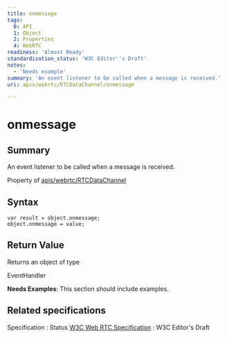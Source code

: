 ```yaml
---
title: onmessage
tags:
  0: API
  1: Object
  2: Properties
  4: WebRTC
readiness: 'Almost Ready'
standardization_status: 'W3C Editor''s Draft'
notes:
  - 'Needs example'
summary: 'An event listener to be called when a message is received.'
uri: apis/webrtc/RTCDataChannel/onmessage

---
```

# onmessage

## Summary

An event listener to be called when a message is received.

<span data-meta="applies_to" data-type="key">Property of <span data-type="value">[apis/webrtc/RTCDataChannel](/apis/webrtc/RTCDataChannel)</span></span>

## Syntax

``` {.js}
var result = object.onmessage;
object.onmessage = value;
```

## Return Value

<span data-meta="return" data-type="key">Returns an object of type <span data-type="value"></span></span>

EventHandler

**Needs Examples**: This section should include examples.

## Related specifications

Specification
:   Status
[W3C Web RTC Specification](http://dev.w3.org/2011/webrtc/editor/webrtc.html)
:   W3C Editor's Draft

